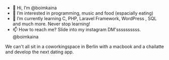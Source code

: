 - 👋 Hi, I’m @boimkaina
- 👀 I’m interested in programming, music and food (espacially eating)
- 🌱 I’m currently learning C, PHP, Laravel Framework, WordPress , SQL and much more. Never stop learning!
- 📫 How to reach me? Slide into my instagram DM'ssssssssss. @boimkaina

We can't all sit in a coworkingspace in Berlin with a macbook and a chailatte and develop the next dating app.

<!---
boimkaina/boimkaina is a ✨ special ✨ repository because its `README.md` (this file) appears on your GitHub profile.
You can click the Preview link to take a look at your changes.
--->
